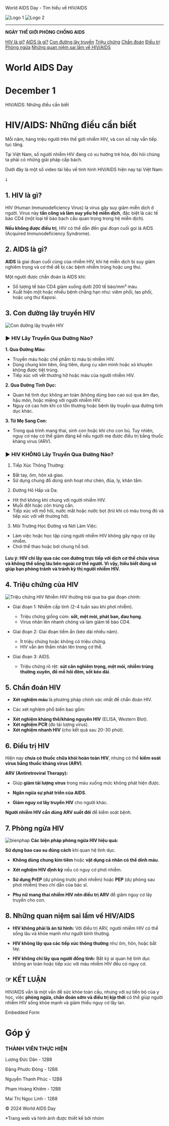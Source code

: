 




World AIDS Day - Tìm hiểu về HIV/AIDS




![Logo 1](https://84864c160d.vws.vegacdn.vn/UploadImages/Config/thptduongvanduong/Logo/logo-01.png)
![Logo 2](https://lh3.googleusercontent.com/pw/AP1GczNyLL1QtsdXOcFMtRSRx5xOjlRpBxSamysraju5BPWEGdI0mJsvu5cuDtREWZo2mxP-zMaWtCjBNXeDYmzCcUfl25LnZIujhoBryX3l4jyhStfxlw=w2400)



---


**NGÀY THẾ GIỚI PHÒNG CHỐNG AIDS**


[HIV là gì?](#hiv)
[AIDS là gì?](#aids)
[Con đường lây truyền](#transmission)
[Triệu chứng](#symptoms)
[Chẩn đoán](#chandoan)
[Điều trị](#dieutri)
[Phòng ngừa](#prevention)
[Những quan niệm sai lầm về HIV/AIDS](#hiv/aids)



# World AIDS Day
# December 1









HIV/AIDS: Những điều cần biết



#  HIV/AIDS: Những điều cần biết


Mỗi năm, hàng triệu người trên thế giới nhiễm HIV, và con số này vẫn tiếp tục tăng.


Tại Việt Nam, số người nhiễm HIV đang có xu hướng trẻ hóa, đòi hỏi chúng ta phải có những giải pháp cấp bách.


Dưới đây là một số video tài liệu về tình hình HIV/AIDS hiện nay tại Việt Nam:


⭣
















## 1. HIV là gì?



 HIV (Human Immunodeficiency Virus) là virus gây suy giảm miễn dịch ở người. 
 Virus này **tấn công và làm suy yếu hệ miễn dịch**, đặc biệt là các tế bào CD4 (một loại tế bào bạch cầu quan trọng trong hệ miễn dịch). 
 


**Nếu không được điều trị**, HIV có thể dẫn đến giai đoạn cuối gọi là AIDS (Acquired Immunodeficiency Syndrome).






## 2. AIDS là gì?



**AIDS** là giai đoạn cuối cùng của nhiễm HIV, khi hệ miễn dịch bị suy giảm nghiêm trọng và cơ thể dễ bị các bệnh nhiễm trùng hoặc ung thư.
 


Một người được chẩn đoán là AIDS khi:

+ Số lượng tế bào CD4 giảm xuống dưới 200 tế bào/mm³ máu.
+ Xuất hiện một hoặc nhiều bệnh chẳng hạn như: viêm phổi, lao phổi, hoặc ung thư Kaposi.




## 3. Con đường lây truyền HIV


![Con đường lây truyền HIV](https://lh3.googleusercontent.com/pw/AP1GczNOVlXQ2TRSe9XHhcfPXrYOvU0Pz5IgPN9EJ32AYj7k_Yy52L2yAKbHMyzTcIhRsIiZ9OaPF3CZ1v5WZ47rEeweIIO3KF8nW3IlEx14Zh2hYNdlxg=w2400)
### ▶ HIV Lây Truyền Qua Đường Nào?


**1. Qua Đường Máu:**


* Truyền máu hoặc chế phẩm từ máu bị nhiễm HIV.
* Dùng chung kim tiêm, ống tiêm, dụng cụ xăm mình hoặc xỏ khuyên không được tiệt trùng.
* Tiếp xúc với vết thương hở hoặc máu của người nhiễm HIV.


**2. Qua Đường Tình Dục:**


* Quan hệ tình dục không an toàn (không dùng bao cao su) qua âm đạo, hậu môn, hoặc miệng với người nhiễm HIV.
* Nguy cơ cao hơn khi có tổn thương hoặc bệnh lây truyền qua đường tình dục khác.


**3. Từ Mẹ Sang Con:**


* Trong quá trình mang thai, sinh con hoặc khi cho con bú. Tuy nhiên, nguy cơ này có thể giảm đáng kể nếu người mẹ được điều trị bằng thuốc kháng virus (ARV).


### ▶ HIV KHÔNG Lây Truyền Qua Đường Nào?


1. Tiếp Xúc Thông Thường:


* Bắt tay, ôm, hôn xã giao.
* Sử dụng chung đồ dùng sinh hoạt như chén, đũa, ly, khăn tắm.


2. Đường Hô Hấp và Da:


* Hít thở không khí chung với người nhiễm HIV.
* Muỗi đốt hoặc côn trùng cắn.
* Tiếp xúc với mồ hôi, nước mắt hoặc nước bọt (trừ khi có máu trong đó và tiếp xúc với vết thương hở).


3. Môi Trường Học Đường và Nơi Làm Việc:


* Làm việc hoặc học tập cùng người nhiễm HIV không gây nguy cơ lây nhiễm.
* Chơi thể thao hoặc bơi chung hồ bơi.


#### Lưu ý: HIV chỉ lây qua các con đường trực tiếp với dịch cơ thể chứa virus và không thể sống lâu bên ngoài cơ thể người. Vì vậy, hiểu biết đúng sẽ giúp bạn phòng tránh và tránh kỳ thị người nhiễm HIV.




## 4. Triệu chứng của HIV


![Triệu chứng HIV](https://lh3.googleusercontent.com/pw/AP1GczP0xH_E3_dg9RBz8nuepohJwFD-TizB6Vxb2uSJsSHlh3nk0FWt-Uuw-XF38eTEnR8OMrSEkek26mFVYDVsk9H07Lk16IJVsHa5b_cUAA6-zdVJEA=w2400)
Nhiễm HIV thường trải qua ba giai đoạn chính:


* Giai đoạn 1: Nhiễm cấp tính (2-4 tuần sau khi phơi nhiễm).


	+ Triệu chứng giống cúm: **sốt, mệt mỏi, phát ban, đau họng**.
	+ Virus nhân lên nhanh chóng và làm giảm tế bào CD4.
* Giai đoạn 2: Giai đoạn tiềm ẩn (kéo dài nhiều năm).


	+ Ít triệu chứng hoặc không có triệu chứng.
	+ HIV vẫn âm thầm nhân lên trong cơ thể.
* Giai đoạn 3: AIDS.


	+ Triệu chứng rõ rệt: **sút cân nghiêm trọng, mệt mỏi, nhiễm trùng thường xuyên, đổ mồ hôi đêm, sốt kéo dài**.




## 5. Chẩn đoán HIV


- **Xét nghiệm máu** là phương pháp chính xác nhất để chẩn đoán HIV.


- Các xét nghiệm phổ biến bao gồm: 

* **Xét nghiệm kháng thể/kháng nguyên HIV** (ELISA, Western Blot).
* **Xét nghiệm PCR** (đo tải lượng virus).
* **Xét nghiệm nhanh HIV** (cho kết quả sau 20-30 phút).




## 6. Điều trị HIV


Hiện nay **chưa có thuốc chữa khỏi hoàn toàn HIV**, nhưng có thể **kiểm soát virus bằng thuốc kháng virus (ARV)**.


 **ARV (Antiretroviral Therapy):** 


-  Giúp **giảm tải lượng virus** trong máu xuống mức không phát hiện được.

- **Ngăn ngừa sự phát triển của AIDS**.

- **Giảm nguy cơ lây truyền HIV** cho người khác.

**Người nhiễm HIV cần dùng ARV suốt đời** để kiểm soát bệnh.




## 7. Phòng ngừa HIV


![bienphap](https://lh3.googleusercontent.com/pw/AP1GczNQ8anjxMFLERbhDj0nrS9EudzzjAggUzwVzUieOyR-ogWtG2xnBIowQ_0REjujd7MfrFm1_GowG32h8oCE-J-kYpqItGcpZK7tUlMSIOxdDV9gTGM=w2400)
**Các biện pháp phòng ngừa HIV hiệu quả:**


 **Sử dụng bao cao su đúng cách** khi quan hệ tình dục. 


- **Không dùng chung kim tiêm** hoặc **vật dụng cá nhân có thể dính máu**.

- **Xét nghiệm HIV định kỳ** nếu có nguy cơ phơi nhiễm.

- **Sử dụng PrEP** (dự phòng trước phơi nhiễm) hoặc **PEP** (dự phòng sau phơi nhiễm) theo chỉ dẫn của bác sĩ.

- **Phụ nữ mang thai nhiễm HIV nên điều trị ARV** để giảm nguy cơ lây truyền cho con.



## 8. Những quan niệm sai lầm về HIV/AIDS


- **HIV không phải là án tử hình:** Với điều trị ARV, người nhiễm HIV có thể sống lâu và khỏe mạnh như người bình thường.

- **HIV không lây qua các tiếp xúc thông thường** như ôm, hôn, hoặc bắt tay.

- **HIV không chỉ lây qua người đồng tính:** Bất kỳ ai quan hệ tình dục không an toàn hoặc tiếp xúc với máu nhiễm HIV đều có nguy cơ.


## ☞ KẾT LUẬN


HIV/AIDS vẫn là một vấn đề sức khỏe toàn cầu, nhưng với sự tiến bộ của y học, việc **phòng ngừa, chẩn đoán sớm và điều trị kịp thời** có thể giúp người nhiễm HIV sống khỏe mạnh và giảm thiểu nguy cơ lây lan.







Embedded Form


# Góp ý







### THÀNH VIÊN THỰC HIỆN


Lương Đức Dân - 12B8


Đặng Phước Đông - 12B8


Nguyễn Thanh Phúc - 12B8


Phạm Hoàng Khiêm - 12B8


Mai Thị Ngọc Linh - 12B8


 

 © 2024 World AIDS Day

*Trang web và hình ảnh được thiết kế bởi nhóm





